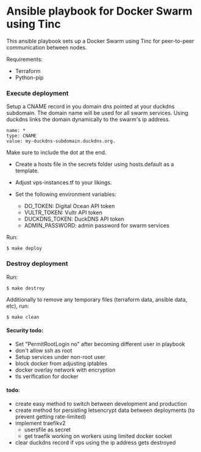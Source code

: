 # Ansible playbook for Docker Swarm using Tinc
This ansible playbook sets up a Docker Swarm using Tinc for peer-to-peer communication between nodes.

Requirements:
- Terraform
- Python-pip

### Execute deployment

Setup a CNAME record in you domain dns pointed at your duckdns subdomain. The domain name will be used for all swarm services. Using duckdns links the domain dynamically to the swarm's ip address.
```
name: *
type: CNAME
value: my-duckdns-subdomain.duckdns.org.
```
Make sure to include the dot at the end.

- Create a hosts file in the secrets folder using hosts.default as a template.
- Adjust vps-instances.tf to your likings.

- Set the following environment variables:
    - DO_TOKEN: Digital Ocean API token
    - VULTR_TOKEN: Vultr API token
    - DUCKDNS_TOKEN: DuckDNS API token
    - ADMIN_PASSWORD: admin password for swarm services

Run:
```
$ make deploy
```

### Destroy deployment

Run:
```
$ make destroy
```

Additionally to remove any temporary files (terraform data, ansible data, etc), run:
```
$ make clean
```


#### Security todo:
- Set "PermitRootLogin no" after becoming different user in playbook
- don't allow ssh as root
- Setup services under non-root user
- block docker from adjusting iptables
- docker overlay network with encryption
- tls verification for docker

#### todo:
- create easy method to switch between development and production
- create method for persisting letsencrypt data between deployments (to prevent getting rate-limited)
- implement traefikv2
    - usersfile as secret
    - get traefik working on workers using limited docker socket
- clear duckdns record if vps using the ip address gets destroyed
